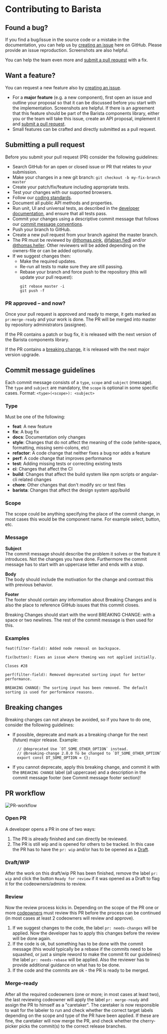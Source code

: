 # Contributing to Barista

## Found a bug?

If you find a bug/issue in the source code or a mistake in the documentation,
you can help us by
[creating an issue](https://github.com/dynatrace-oss/issues/new) here on GitHub.
Please provide an issue reproduction. Screenshots are also helpful.

You can help the team even more and
[submit a pull request](#submitting-a-pull-request) with a fix.

## Want a feature?

You can request a new feature also by
[creating an issue](https://github.com/dynatrace-oss/issues/new).

- For a **major feature** (e.g. a new component), first open an issue and
  outline your proposal so that it can be discussed before you start with the
  implementation. Screenshots are helpful. If there is an agreement that this
  feature should be part of the Barista components library, either you or the
  team will take this issue, create an API proposal, implement it and
  [submit a pull request](#submitting-a-pull-request).
- Small features can be crafted and directly submitted as a pull request.

## Submitting a pull request

Before you submit your pull request (PR) consider the following guidelines:

- Search GitHub for an open or closed issue or PR that relates to your
  submission.
- Make your changes in a new git branch: `git checkout -b my-fix-branch master`
- Create your patch/fix/feature including appropriate tests.
- Test your changes with our supported browsers.
- Follow our
  [coding standards](https://barista.dynatrace.com/components/coding-standards/).
- Document all public API methods and properties.
- Run unit, UI and universal tests, as described in the
  [developer documentation](https://barista.dynatrace.com/components/development/),
  and ensure that all tests pass.
- Commit your changes using a descriptive commit message that follows our
  [commit message conventions](#commit-message-guidelines).
- Push your branch to GitHub.
- Create a new pull request from your branch against the master branch.
- The PR must be reviewed by [@thomas.pink](https://github.com/thomaspink),
  [@fabian.fiedl](https://github.com/ffriedl89) and/or
  [@thomas.heller](https://github.com/tomheller). Other reviewers will be added
  depending on the owners-file or can be added optionally.
- If we suggest changes then:
  - Make the required updates.
  - Re-run all tests to make sure they are still passing.
  - Rebase your branch and force push to the repository (this will update your
    pull request):
    ```
    git rebase master -i
    git push -f
    ```

### PR approved – and now?

Once your pull request is approved and ready to merge, it gets marked as
`pr:merge-ready` and your work is done. The PR will be merged into master by
repository administrators (assignee).

If the PR contains a patch or bug fix, it is released with the next version of
the Barista components library.

If the PR contains a [breaking change](#breaking-changes), it is released with
the next major version upgrade.

## Commit message guidelines

Each commit message consists of a `type`, `scope` and `subject` (message).  
The `type` and `subject` are mandatory, the `scope` is optional in some specific
cases. Format: `<type>(<scope>): <subject>`

### Type

Must be one of the following:

- **feat**: A new feature
- **fix**: A bug fix
- **docs**: Documentation only changes
- **style**: Changes that do not affect the meaning of the code (white-space,
  formatting, missing semi-colons, etc)
- **refactor**: A code change that neither fixes a bug nor adds a feature
- **perf**: A code change that improves performance
- **test**: Adding missing tests or correcting existing tests
- **ci**: Changes that affect the CI
- **build**: Changes that affect the build system like npm scripts or
  angular-cli related changes
- **chore**: Other changes that don't modify src or test files
- **barista**: Changes that affect the design system app/build

### Scope

The scope could be anything specifying the place of the commit change, in most
cases this would be the component name. For example select, button, etc.

### Message

**Subject**  
The commit message should describe the problem it solves or the feature it
introduces. Not the changes you have done. Furthermore the commit message has to
start with an uppercase letter and ends with a stop.

**Body**  
The body should include the motivation for the change and contrast this with
previous behavior.

**Footer**  
The footer should contain any information about Breaking Changes and is also the
place to reference GitHub issues that this commit closes.

Breaking Changes should start with the word BREAKING CHANGE: with a space or two
newlines. The rest of the commit message is then used for this.

### Examples

```
feat(filter-field): Added node removal on backspace.
```

```
fix(button): Fixes an issue where theming was not applied initially.

Closes #28
```

```
perf(filter-field): Removed deprecated sorting input for better performance.

BREAKING CHANGE: The sorting input has been removed. The default sorting is used for performance reasons.
```

## Breaking changes

Breaking changes can not always be avoided, so if you have to do one, consider
the following guidelines:

- If possible, deprecate and mark as a breaking change for the next (future)
  major release. Example:
  ```
    // @deprecated Use `DT_SOME_OTHER_OPTION` instead.
    // @breaking-change 2.0.0 To be changed to `DT_SOME_OTHER_OPTION`
    export const DT_SOME_OPTION = {};
  ```
- If you cannot deprecate, apply this breaking change, and commit it with the
  `BREAKING CHANGE` label (all uppercase) and a description in the commit
  message footer (see Commit message footer section)!

## PR workflow

![PR-workflow](https://user-images.githubusercontent.com/1368032/73261594-b0965f00-41cc-11ea-80e3-4969bbe49c5c.jpg)

### Open PR

A developer opens a PR in one of two ways:

1. The PR is already finished and can directly be reviewed.
2. The PR is still wip and is opened for others to be tracked. In this case the
   PR has to have the `pr: wip` and/or has to be opened as a
   [Draft](https://github.blog/2019-02-14-introducing-draft-pull-requests/).

### Draft/WIP

After the work on this draft/wip PR has been finished, remove the label
`pr: wip` and click the button `Ready for review` if it was opened as a Draft to
flag it for the codeowners/admins to review.

### Review

Now the review process kicks in. Depending on the scope of the PR one or more
[codeowners](https://github.com/dynatrace-oss/barista/blob/master/.github/CODEOWNERS)
must review this PR before the process can be continued (in most cases at least
2 codeowners will review and approve).

1. If we suggest changes to the code, the label `pr: needs-changes` will be
   applied. Now the developer has to apply this changes before the review will
   be done again.
2. If the code is ok, but something has to be done with the commit message (this
   would typically be a rebase if the commits need to be squashed, or just a
   simple reword to make the commit fit our guidelines) the label
   `pr: needs-rebase` will be applied. Also the reviewer has to provide
   additional guidance on what has to be done.
3. If the code and the commits are ok - the PR is ready to be merged.

### Merge-ready

After all the required codeowners (one or more; in most cases at least two), the
last reviewing codeowner will apply the label `pr: merge-ready` and assign the
PR to himself as a "caretaker". The caretaker is now responsible to wait for the
labeler to run and check whether the correct target labels depending on the
scope and type of the PR have been applied. If these are fine, the caretaker
will now merge the PR, and check whether the cherry-picker picks the commit(s)
to the correct release branches.
